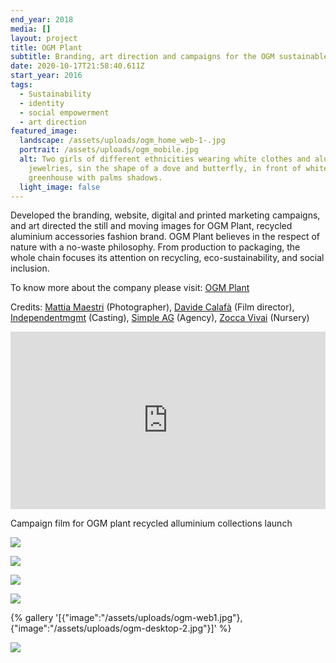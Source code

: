 ```yaml
---
end_year: 2018
media: []
layout: project
title: OGM Plant
subtitle: Branding, art direction and campaigns for the OGM sustainable ecosystems
date: 2020-10-17T21:58:40.611Z
start_year: 2016
tags:
  - Sustainability
  - identity
  - social empowerment
  - art direction
featured_image:
  landscape: /assets/uploads/ogm_home_web-1-.jpg
  portrait: /assets/uploads/ogm_mobile.jpg
  alt: Two girls of different ethnicities wearing white clothes and aluminium
    jewelries, sin the shape of a dove and butterfly, in front of white
    greenhouse with palms shadows.
  light_image: false
---
```

Developed the branding, website, digital and printed marketing campaigns, and art directed the still and moving images for OGM Plant, recycled aluminium accessories fashion brand. OGM Plant believes in the respect of nature with a no-waste philosophy. From production to packaging, the whole chain focuses its attention on recycling, eco-sustainability, and social inclusion.

To know more about the company please visit: [OGM Plant](https://www.instagram.com/ogm_plant/)

Credits: [](https://www.independentmgmt.it/)[Mattia Maestri](https://www.instagram.com/mattiamaestriphoto) (Photographer), [Davide Calafà](http://www.davidecalafa.com/) (Film director), [Independentmgmt](https://www.independentmgmt.it/) (Casting), [Simple AG](http://www.simpleag.com/) (Agency), [Zocca Vivai](http://www.zoccanatalino.com/) (Nursery)



<div style="padding:56.25% 0 0 0;position:relative;"><iframe src="https://player.vimeo.com/video/288128164?autoplay=1&loop=1&title=0&byline=0&portrait=0" style="position:absolute;top:0;left:0;width:100%;height:100%;" frameborder="0" allow="autoplay; fullscreen" allowfullscreen></iframe></div><script src="https://player.vimeo.com/api/player.js"></script>

Campaign film for OGM plant recycled alluminium collections launch 

![](/assets/uploads/ogm1.jpg)

![](/assets/uploads/ogm1jpg.jpeg)

![](/assets/uploads/ogm2.jpg)

![](/assets/uploads/ogm3.jpg)

{% gallery '[{"image":"/assets/uploads/ogm-web1.jpg"},{"image":"/assets/uploads/ogm-desktop-2.jpg"}]' %}

![](/assets/uploads/ogm7.jpg)